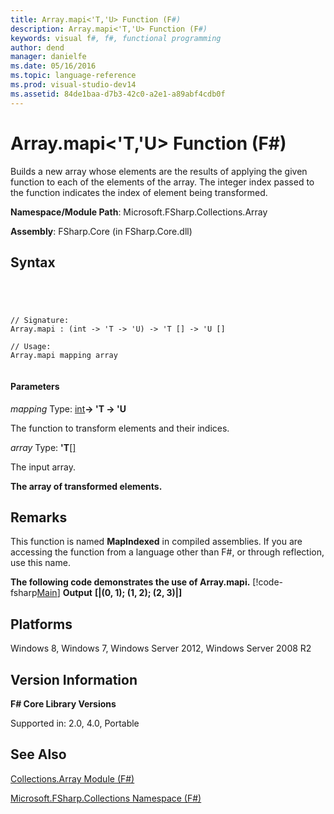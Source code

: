 ```yaml
---
title: Array.mapi<'T,'U> Function (F#)
description: Array.mapi<'T,'U> Function (F#)
keywords: visual f#, f#, functional programming
author: dend
manager: danielfe
ms.date: 05/16/2016
ms.topic: language-reference
ms.prod: visual-studio-dev14
ms.assetid: 84de1baa-d7b3-42c0-a2e1-a89abf4cdb0f 
---
```


# Array.mapi<'T,'U> Function (F#)

Builds a new array whose elements are the results of applying the given function to each of the elements of the array. The integer index passed to the function indicates the index of element being transformed.

**Namespace/Module Path**: Microsoft.FSharp.Collections.Array

**Assembly**: FSharp.Core (in FSharp.Core.dll)


## Syntax



```




// Signature:
Array.mapi : (int -> 'T -> 'U) -> 'T [] -> 'U []

// Usage:
Array.mapi mapping array


```





#### Parameters
*mapping*
Type: [int](http://msdn.microsoft.com/en-us/library/025d5455-3622-4ea5-9573-3ecbd4ee1375)**-&gt; 'T -&gt; 'U**


The function to transform elements and their indices.


*array*
Type: **'T**[[]](http://msdn.microsoft.com/en-us/library/def20292-9aae-4596-9275-b94e594f8493)


The input array.



**The array of transformed elements.**
## Remarks
This function is named **MapIndexed** in compiled assemblies. If you are accessing the function from a language other than F#, or through reflection, use this name.

**The following code demonstrates the use of Array.mapi.**
[!code-fsharp[Main](snippets/fsarrays/snippet53.fs)]
**Output**
**[|(0, 1); (1, 2); (2, 3)|]**
## Platforms
Windows 8, Windows 7, Windows Server 2012, Windows Server 2008 R2


## Version Information
**F# Core Library Versions**

Supported in: 2.0, 4.0, Portable




## See Also
[Collections.Array Module &#40;F&#35;&#41;](Collections.Array-Module-%5BFSharp%5D.md)

[Microsoft.FSharp.Collections Namespace &#40;F&#35;&#41;](Microsoft.FSharp.Collections-Namespace-%5BFSharp%5D.md)

